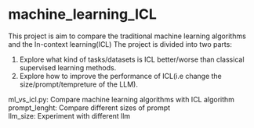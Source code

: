 # machine_learning_ICL
This project is aim to compare the traditional machine learning algorithms and the In-context learning(ICL)
The project is divided into two parts:
1. Explore what kind of tasks/datasets is ICL better/worse than classical supervised learning methods.
2. Explore how to improve the performance of ICL(i.e change the size/prompt/tempreture of the LLM).

ml_vs_icl.py: Compare machine learning algorithms with ICL algorithm  
prompt_lenght: Compare different sizes of prompt  
llm_size: Experiment with different llm  
